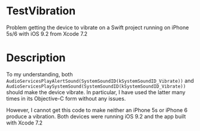 # TestVibration
Problem getting the device to vibrate on a Swift project running on iPhone 5s/6 with iOS 9.2 from Xcode 7.2

# Description
To my understanding, both `AudioServicesPlayAlertSound(SystemSoundID(kSystemSoundID_Vibrate))` and `AudioServicesPlaySystemSound(SystemSoundID(kSystemSoundID_Vibrate))` should make the device vibrate. In particular, I have used the latter many times in its Objective-C form without any issues.

However, I cannot get this code to make neither an iPhone 5s or iPhone 6 produce a vibration. Both devices were running iOS 9.2 and the app built with Xcode 7.2
